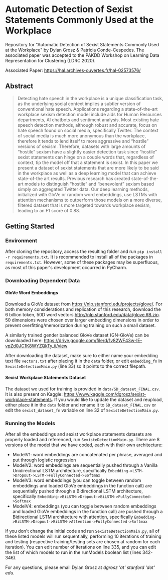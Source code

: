 # Automatic Detection of Sexist Statements Commonly Used at the Workplace

Repository for "Automatic Detection of Sexist Statements Commonly Used at the Workplace" by Dylan Grosz & Patricia Conde-Cespedes. The associated paper was accepted to the PAKDD Workshop on Learning Data Representation for Clustering (LDRC 2020).

Associated Paper: https://hal.archives-ouvertes.fr/hal-02573576/

## Abstract
> Detecting hate speech in the workplace is a unique classification task, as the underlying social context implies a subtler version of conventional hate speech. Applications regarding a state-of-the-art workplace sexism detection model include aids for Human Resources departments, AI chatbots and sentiment analysis. Most existing hate speech detection methods, although robust and accurate, focus on hate speech found on social media, specifically Twitter. The context of social media is much more anonymous than the workplace, therefore it tends to lend itself to more aggressive and “hostile” versions of sexism. Therefore, datasets with large amounts of “hostile” sexism have a slightly easier detection task since “hostile” sexist statements can hinge on a couple words that, regardless of context, tip the model off that a statement is sexist. In this paper we present a dataset of sexist statements that are more likely to be said in the workplace as well as a deep learning model that can achieve state-of-the art results. Previous research has created state-of-the-art models to distinguish “hostile” and “benevolent” sexism based simply on aggregated Twitter data. Our deep learning methods, initialized with GloVe or random word embeddings, use LSTMs with attention mechanisms to outperform those models on a more diverse, filtered dataset that is more targeted towards workplace sexism, leading to an F1 score of 0.88.

## Getting Started

### Environment

After cloning the repository, access the resulting folder and run ```pip install -r requirements.txt```. It is recommended to install all of the packages in ```requirements.txt```. However, some of these packages may be superfluous, as most of this paper's development occurred in PyCharm.

### Downloading Dependent Data

#### GloVe Word Embeddings
Download a GloVe dataset from https://nlp.stanford.edu/projects/glove/. For both memory considerations and replication of this research, download the 6 billion token, 50D word vectors http://nlp.stanford.edu/data/glove.6B.zip. 50 dimensions were chosen over larger embedding dimensions in order to prevent overfitting/memorization during training on such a small dataset.

A similarly trained gender balanced GloVe dataset (GN-GloVe) can be downloaded here: https://drive.google.com/file/d/1v82WF43w-lE-vpZd0JC1K8WYZQkTy_ii/view

After downloading the dataset, make sure to either name your embedding text file ```vectors.txt``` after placing it in the ```data``` folder, or edit ```embedding_fn``` in ```SexisteDetectionMain.py``` (line 33) so it points to the correct filepath.

#### Sexist Workplace Statements Dataset

The dataset we used for training is provided in ```data/SD_dataset_FINAL.csv```. It is also present on Kaggle: https://www.kaggle.com/dgrosz/sexist-workplace-statements. If you would like to update the dataset and reupload, either place it in the ```data``` folder and rename it to ```SD_dataset_FINAL.csv``` or edit the ```sexist_dataset_fn``` variable on line 32 of ```SexisteDetectionMain.py```.

### Running the Models

After all the embeddings and sexist workplace statements datasets are properly loaded and referenced, run ```SexisteDetectionMain.py```. There are 8 versions of the model that we have coded, each with their own architecture:
 - ModelV1: word embeddings are concatenated per phrase, averaged and put through logistic regression
 - ModelV2: word embeddings are sequentially pushed through a Vanilla Unidirectional LSTM architecture, specifically ```Embedding->LSTM->Dropout->LSTM->FullyConnected->Softmax```
 - ModelV3: word embeddings (you can toggle between random embeddings and loaded GloVe embeddings in the function call) are sequentially pushed through a Bidirectional LSTM architecture, specifically ```Embedding->BiLSTM->Dropout->BiLSTM->FullyConnected->Softmax```
 - ModelV4: embeddings (you can toggle between random embeddings and loaded GloVe embeddings in the function call) are pushed through a Bidirectional LSTM architecture with attention, specifically ```Embedding->BiLSTM->Dropout->BiLSTM->Attention->FullyConnected->Softmax```
 
If you don't change the initial code and run ```SexisteDetectionMain.py```, all of these listed models will run sequentially, performing 10 iterations of training and testing (respective training/testing sets are chosen at random for each iteration). You can edit number of iterations on line 335, and you can edit the list of which models to run in the runModels boolean list (lines 342-346).

For any questions, please email Dylan Grosz at _dgrosz 'at' stanford 'dot' edu_.

